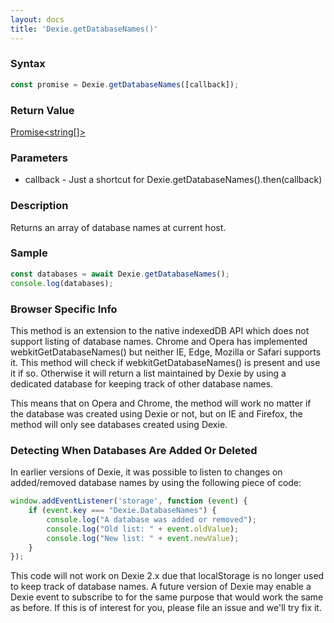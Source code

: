 ```yaml
---
layout: docs
title: 'Dexie.getDatabaseNames()'
---
```


### Syntax

```javascript
const promise = Dexie.getDatabaseNames([callback]);
```

### Return Value

[Promise<string[]>](/docs/Promise/Promise)

### Parameters

 * callback - Just a shortcut for Dexie.getDatabaseNames().then(callback)

### Description

Returns an array of database names at current host.

### Sample

```javascript
const databases = await Dexie.getDatabaseNames();
console.log(databases);
```

### Browser Specific Info

This method is an extension to the native indexedDB API which does not support listing of database names. Chrome and Opera has implemented webkitGetDatabaseNames() but neither IE, Edge, Mozilla or Safari supports it. This method will check if webkitGetDatabaseNames() is present and use it if so. Otherwise it will return a list maintained by Dexie by using a dedicated database for keeping track of other database names.

This means that on Opera and Chrome, the method will work no matter if the database was created using Dexie or not, but on IE and Firefox, the method will only see databases created using Dexie.

### Detecting When Databases Are Added Or Deleted

In earlier versions of Dexie, it was possible to listen to changes on added/removed database names by using the following piece of code:

```javascript
window.addEventListener('storage', function (event) {
    if (event.key === "Dexie.DatabaseNames") {
        console.log("A database was added or removed");
        console.log("Old list: " + event.oldValue);
        console.log("New list: " + event.newValue);
    }
});
```

This code will not work on Dexie 2.x due that localStorage is no longer used to keep track of database names. A future version of Dexie may enable a Dexie event to subscribe to for the same purpose that would work the same as before. If this is of interest for you, please file an issue and we'll try fix it.
